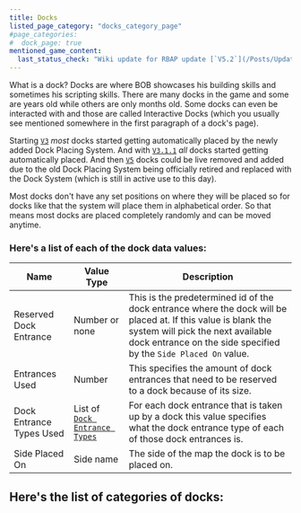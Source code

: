```yaml
---
title: Docks
listed_page_category: "docks_category_page"
#page_categories:
#  dock_page: true
mentioned_game_content:
  last_status_check: "Wiki update for RBAP update [`V5.2`](/Posts/Update-Log/5-2-0)"
---
```


What is a dock? Docks are where BOB showcases his building skills and sometimes his scripting skills. There are many docks in the game and some are years old while others are only months old. Some docks can even be interacted with and those are called Interactive Docks (which you usually see mentioned somewhere in the first paragraph of a dock's page).

Starting [`V3`](/Posts/Update-Log/3-0-0) *most* docks started getting automatically placed by the newly added Dock Placing System. And with [`V3.1.1`](/Posts/Update-Log/3-1-1) *all* docks started getting automatically placed. And then [`V5`](/Posts/Update-Log/5-0-0) docks could be live removed and added due to the old Dock Placing System being officially retired and replaced with the Dock System (which is still in active use to this day).

Most docks don't have any set positions on where they will be placed so for docks like that the system will place them in alphabetical order. So that means most docks are placed completely randomly and can be moved anytime.

### Here's a list of each of the dock data values:

| Name | Value Type | Description |
|-|-|-|
| Reserved Dock Entrance	| Number or none												| This is the predetermined id of the dock entrance where the dock will be placed at. If this value is blank the system will pick the next available dock entrance on the side specified by the `Side Placed On` value. |
| Entrances Used			| Number														| This specifies the amount of dock entrances that need to be reserved to a dock because of its size. |
| Dock Entrance Types Used	| List of [`Dock Entrance Types`](/Wiki/Dock-Entrance-Types)	| For each dock entrance that is taken up by a dock this value specifies what the dock entrance type of each of those dock entrances is. |
| Side Placed On			| Side name														| The side of the map the dock is to be placed on. |

## Here's the list of categories of docks:

